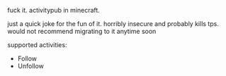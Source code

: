 fuck it. activitypub in minecraft.

just a quick joke for the fun of it. horribly insecure and probably kills tps. would not recommend migrating to it anytime soon

supported activities:

- Follow
- Unfollow